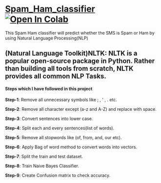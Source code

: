 # [Spam_Ham_classifier](https://github.com/Jagritimaurya82/Spam_Ham_classifier/blob/main/Spam-Ham_Classifier.ipynb) [![Open In Colab](https://colab.research.google.com/assets/colab-badge.svg)](https://colab.research.google.com/github/Jagritimaurya82/Spam_Ham_classifier/blob/main/Spam-Ham_Classifier.ipynb)
This Spam Ham classifier will predict whether the SMS is Spam or Ham by using Natural Language Processing(NLP)
## (Natural Language Toolkit)NLTK: NLTK is a popular open-source package in Python. Rather than building all tools from scratch, NLTK provides all common NLP Tasks.
#### Steps which I have followed in this project

**Step-1**: Remove all unnecessary symbols like ; , ' , . etc.

**Step-2**: Remove all character except (a-z and A-Z) and replace with space.

**Step-3**: Convert sentences into lower case.

**Step-4**: Split each and every sentences(list of words).

**Step-5**: Remove all stopwords like (of, from, and, our etc).

**Step-6**: Apply Bag of word method to convert words into vectors.

**Step-7**: Split the train and test dataset.

**Step-8**: Train Naive Bayes Classifier.

**Step-9**: Create Confusion matrix to check accuracy.
